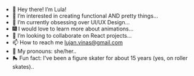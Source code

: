 - 👋 Hey there! I’m Lula!
- 👀 I’m interested in creating functional AND pretty things...
- 🎨 I’m currently obsessing over UI/UX Design...
- 🎆 I would love to learn more about animations...
- 💞️ I’m looking to collaborate on React projects...
- 📫 How to reach me lujan.vinas@gmail.com
- 🤗 My pronouns: she/her..
- 🛼 Fun fact: I've been a figure skater for about 15 years (yes, on roller skates)..
